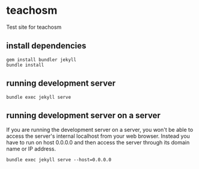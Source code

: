 # teachosm
Test site for teachosm

## install dependencies
```
gem install bundler jekyll
bundle install
```

## running development server
```
bundle exec jekyll serve
```

## running development server on a server
If you are running the development server on a server, you won't be able to access the server's internal localhost from your web browser.  Instead you have to run on host 0.0.0.0 and then access the server through its domain name or IP address.
```
bundle exec jekyll serve --host=0.0.0.0
```

